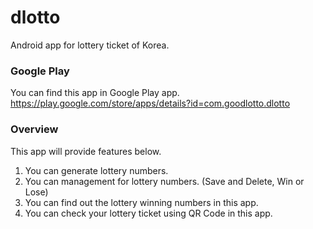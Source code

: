 # dlotto
Android app for lottery ticket of Korea.

### Google Play
You can find this app in Google Play app.
https://play.google.com/store/apps/details?id=com.goodlotto.dlotto

### Overview
This app will provide features below.
1. You can generate lottery numbers.
2. You can management for lottery numbers. (Save and Delete, Win or Lose)
3. You can find out the lottery winning numbers in this app.
4. You can check your lottery ticket using QR Code in this app.
